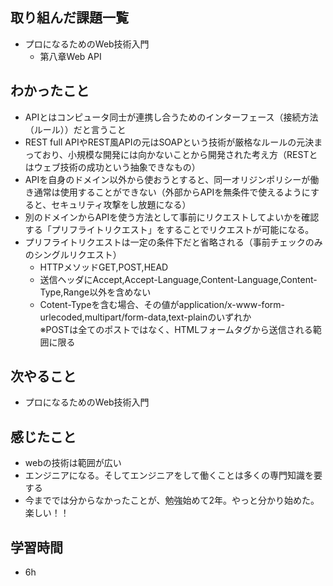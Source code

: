 ## 取り組んだ課題一覧
- プロになるためのWeb技術入門
    - 第八章Web API
## わかったこと
- APIとはコンピュータ同士が連携し合うためのインターフェース（接続方法（ルール））だと言うこと
- REST full APIやREST風APIの元はSOAPという技術が厳格なルールの元決まっており、小規模な開発には向かないことから開発された考え方（RESTとはウェブ技術の成功という抽象できなもの）
- APIを自身のドメイン以外から使おうとすると、同一オリジンポリシーが働き通常は使用することができない（外部からAPIを無条件で使えるようにすると、セキュリティ攻撃をし放題になる）
- 別のドメインからAPIを使う方法として事前にリクエストしてよいかを確認する「プリフライトリクエスト」をすることでリクエストが可能になる。
- プリフライトリクエストは一定の条件下だと省略される（事前チェックのみのシングルリクエスト）
    - HTTPメソッドGET,POST,HEAD
    - 送信ヘッダにAccept,Accept-Language,Content-Language,Content-Type,Range以外を含めない
    - Cotent-Typeを含む場合、その値がapplication/x-www-form-urlecoded,multipart/form-data,text-plainのいずれか  
    ※POSTは全てのポストではなく、HTMLフォームタグから送信される範囲に限る
## 次やること
- プロになるためのWeb技術入門
## 感じたこと
- webの技術は範囲が広い
- エンジニアになる。そしてエンジニアをして働くことは多くの専門知識を要する
- 今まででは分からなかったことが、勉強始めて2年。やっと分かり始めた。楽しい！！
## 学習時間
- 6h